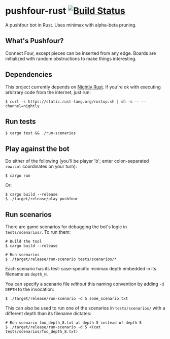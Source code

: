 # pushfour-rust [![Build Status](https://travis-ci.org/aromatt/pushfour-rust.svg?branch=master)](https://travis-ci.org/aromatt/pushfour-rust)
A pushfour bot in Rust. Uses minimax with alpha-beta pruning.

## What's Pushfour?
Connect Four, except pieces can be inserted from any edge. Boards are initialized
with random obstructions to make things interesting.

## Dependencies
This project currently depends on [Nightly Rust](https://doc.rust-lang.org/book/nightly-rust.html).
If you're ok with executing arbitrary code from the internet, just run:

    $ curl -s https://static.rust-lang.org/rustup.sh | sh -s -- --channel=nightly

## Run tests

    $ cargo test && ./run-scenarios

## Play against the bot
Do either of the following (you'll be player 'b'; enter colon-separated `row:col` coordinates on
your turn):

    $ cargo run

Or:

    $ cargo build --release
    $ ./target/release/play-pushfour

## Run scenarios
There are game scenarios for debugging the bot's logic in `tests/scenarios/`. To run them:

    # Build the tool
    $ cargo build --release

    # Run scenarios
    $ ./target/release/run-scenario tests/scenarios/*

Each scenario has its test-case-specific minimax depth embedded in its filename as `depth_N`.

You can specify a scenario file *without* this naming convention by adding `-d DEPTH` to the
invocation:

    $ ./target/release/run-scenario -d 5 some_scenario.txt

This can also be used to run one of the scenarios in `tests/scenarios/` with a different depth
than its filename dictates:

    # Run scenario foo_depth_8.txt at depth 5 instead of depth 8
    $ ./target/release/run-scenario -d 5 <(cat tests/scenarios/foo_depth_8.txt)
